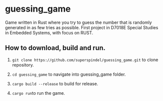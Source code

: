 guessing_game
======
Game written in Rust where you try to guess the number that is randomly generated in as few tries as possible. First project in D7018E Special Studies in Embedded Systems, with focus on RUST.

## How to download, build and run.

1. `git clone https://github.com/superspindel/guessing_game.git` to clone repository.

2. `cd guessing_game` to navigate into guessing_game folder.

3. `cargo build --release` to build for release.

4. `cargo run`to run the game.

